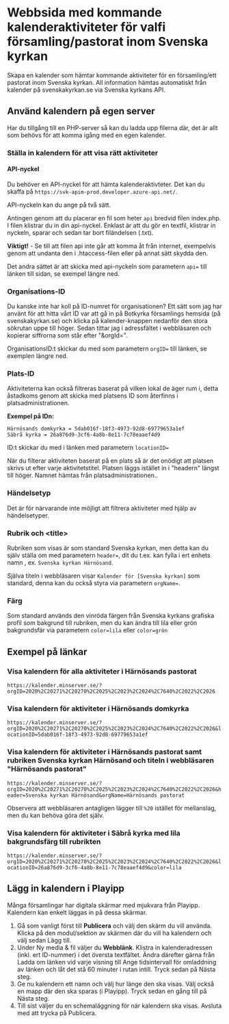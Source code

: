 # Webbsida med kommande kalenderaktiviteter för valfi församling/pastorat inom Svenska kyrkan

Skapa en kalender som hämtar kommande aktiviteter för en församling/ett pastorat inom Svenska kyrkan. All information hämtas automatiskt från kalender på svenskakyrkan.se via Svenska kyrkans API.

## Använd kalendern på egen server
Har du tillgång till en PHP-server så kan du ladda upp filerna där, det är allt som behövs för att komma igång med en egen kalender.

### Ställa in kalendern för att visa rätt aktiviteter

#### API-nyckel
Du behöver en API-nyckel för att hämta kalenderaktivteter. Det kan du skaffa på ``https://svk-apim-prod.developer.azure-api.net/``. 

API-nyckeln kan du ange på två sätt.

Antingen genom att du placerar en fil som heter ``api`` bredvid filen index.php. I filen klistrar du in din api-nyckel. Enklast är att du gör en textfil, klistrar in nyckeln, sparar och sedan tar bort filändelsen (.txt).

**Viktigt!** - Se till att filen api inte går att komma åt från internet, exempelvis genom att undanta den i .htaccess-filen eller på annat sätt skydda den.

Det andra sättet är att skicka med api-nyckeln som parametern ``api=`` till länken till sidan, se exempel längre ned.

### Organisations-ID
Du kanske inte har koll på ID-numret för organisationen? Ett sätt som jag har använt för att hitta vårt ID var att gå in på Botkyrka församlings hemsida (på svenskakyrkan.se) och klicka på kalender-knappen nedanför den stora sökrutan uppe till höger. Sedan tittar jag i adressfältet i webbläsaren och kopierar siffrorna som står efter "&orgId=".

OrganisationsID:t skickar du med som parametern ``orgID=`` till länken, se exemplen längre ned.

### Plats-ID
Aktiviteterna kan också filtreras baserat på vilken lokal de äger rum i, detta åstadkoms genom att skicka med platsens ID som återfinns i platsadministrationen.

**Exempel på IDn:**
```
Härnösands domkyrka = 5dab016f-18f3-4973-92d8-69779653a1ef
Säbrå kyrka = 26a876d9-3cf6-4a8b-8e11-7c78eaaef4d9
```
ID:t skickar du med i länken med parametern ``locationID=``

När du filterar aktiviteten baserat på en plats så är det onödigt att platsen skrivs ut efter varje aktivitetstitel. Platsen läggs istället in i "headern" längst till höger. Namnet hämtas från platsadministrationen..

### Händelsetyp
Det är för närvarande inte möjligt att filtrera aktiviteter med hjälp av händelsetyper.

### Rubrik och \<title>
Rubriken som visas är som standard Svenska kyrkan, men detta kan du själv ställa om med parametern ``header=``, dit du t.ex. kan fylla i ert enhets namn , ex. ``Svenska kyrkan Härnösand``.

Själva titeln i webbläsaren visar ``Kalender för [Svenska kyrkan]`` som standard, denna kan du också styra via parametern ``orgName=``.

### Färg
Som standard används den vinröda färgen från Svenska kyrkans grafiska profil som bakgrund till rubriken, men du kan ändra till lila eller grön bakgrundsfär via parametern ``color=lila`` eller ``color=grön``

## Exempel på länkar

### Visa kalendern för alla aktiviteter i Härnösands pastorat
``https://kalender.minserver.se/?orgID=2020%2C20271%2C20270%2C2025%2C2023%2C2024%2C7640%2C2022%2C2026``

### Visa kalendern för aktiviteter i Härnösands domkyrka

``https://kalender.minserver.se/?orgID=2020%2C20271%2C20270%2C2025%2C2023%2C2024%2C7640%2C2022%2C2026&locationID=5dab016f-18f3-4973-92d8-69779653a1ef``

### Visa kalendern för aktiviteter i Härnösands pastorat samt rubriken Svenska kyrkan Härnösand och titeln i webbläsaren "Härnösands pastorat"

``https://kalender.minserver.se/?orgID=2020%2C20271%2C20270%2C2025%2C2023%2C2024%2C7640%2C2022%2C2026&header=Svenska kyrkan Härnösand&orgName=Härnösands pastorat``

Observera att webbläsaren antagligen lägger till ``%20`` istället för mellanslag, men du kan behöva göra det själv.

### Visa kalendern för aktiviteter i Säbrå kyrka med lila bakgrundsfärg till rubrikten

``https://kalender.minserver.se/?orgID=2020%2C20271%2C20270%2C2025%2C2023%2C2024%2C7640%2C2022%2C2026&locationID=26a876d9-3cf6-4a8b-8e11-7c78eaaef4d9&color=lila``


## Lägg in kalendern i Playipp
Många församlingar har digitala skärmar med mjukvara från Playipp. Kalendern kan enkelt läggas in på dessa skärmar.

1. Gå som vanligt först till **Publicera** och välj den skärm du vill använda. Klicka på den modul/sektion av skärmen där du vill ha kalendern och välj sedan Lägg till.
2. Under Ny media & fil väljer du **Webblänk**. Klistra in kalenderadressen (inkl. ert ID-nummer) i det översta textfältet. Ändra därefter gärna från Ladda om länken vid varje visning till Ange tidsintervall för omladdning av länken och låt det stå 60 minuter i rutan intill. Tryck sedan på Nästa steg.  
3. Ge nu kalendern ett namn och välj hur länge den ska visas. Välj också en mapp där den ska sparas (i Playipp). Tryck sedan en gång till på Nästa steg.
4. Till sist väljer du en schemaläggning för när kalendern ska visas. Avsluta med att trycka på Publicera.
